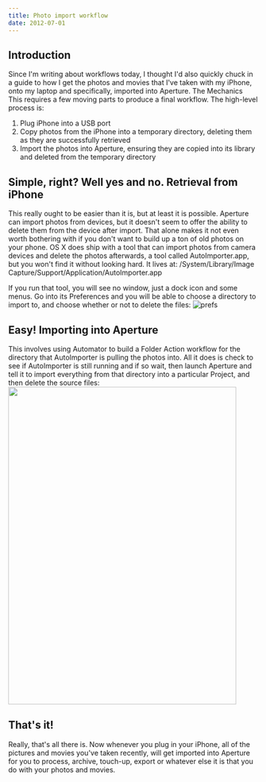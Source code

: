 ```yaml
---
title: Photo import workflow
date: 2012-07-01
---
```


**Introduction**
----------------

Since I'm writing about workflows today, I thought I'd also quickly chuck in a guide to how I get the photos and movies that I've taken with my iPhone, onto my laptop and specifically, imported into Aperture.
The Mechanics
This requires a few moving parts to produce a final workflow. The high-level process is:
1.  Plug iPhone into a USB port
2.  Copy photos from the iPhone into a temporary directory, deleting them as they are successfully retrieved
3.  Import the photos into Aperture, ensuring they are copied into its library and deleted from the temporary directory

Simple, right? Well yes and no.
**Retrieval from iPhone**
-------------------------

This really ought to be easier than it is, but at least it is possible.
Aperture can import photos from devices, but it doesn't seem to offer the ability to delete them from the device after import. That alone makes it not even worth bothering with if you don't want to build up a ton of old photos on your phone.
OS X does ship with a tool that can import photos from camera devices and delete the photos afterwards, a tool called AutoImporter.app, but you won't find it without looking hard. It lives at:
/System/Library/Image Capture/Support/Application/AutoImporter.app

If you run that tool, you will see no window, just a dock icon and some menus. Go into its Preferences and you will be able to choose a directory to import to, and choose whether or not to delete the files:
![prefs](http://4.bp.blogspot.com/--OEaNLL9SEE/T_DS6VM8rzI/AAAAAAAAAKc/INjg4f4Cj6k/s400/autoimporter.png)

Easy!
**Importing into Aperture**
---------------------------

This involves using Automator to build a Folder Action workflow for the directory that AutoImporter is pulling the photos into. All it does is check to see if AutoImporter is still running and if so wait, then launch Aperture and tell it to import everything from that directory into a particular Project, and then delete the source files:
[<img src="http://4.bp.blogspot.com/-5B0PgNdoJ_4/T_DT_eMKLqI/AAAAAAAAAKk/9mYLM7P5IR4/s640/aperture-autoimport-workflow.png" width="459" height="640" />](http://4.bp.blogspot.com/-5B0PgNdoJ_4/T_DT_eMKLqI/AAAAAAAAAKk/9mYLM7P5IR4/s1600/aperture-autoimport-workflow.png)

**That's it!**
--------------

Really, that's all there is. Now whenever you plug in your iPhone, all of the pictures and movies you've taken recently, will get imported into Aperture for you to process, archive, touch-up, export or whatever else it is that you do with your photos and movies.
